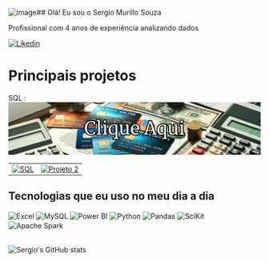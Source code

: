 ![image](https://github.com/murillo-almeida/murillo-almeida/assets/143720773/8ed0311a-248d-4b43-80bc-d5dc241bbae2)## Olá! Eu sou o Sergio Murillo Souza

Profissional com 4 anos de experiência analizando dados 

[![Likedin](https://img.shields.io/badge/LinkedIn-0077B5?style=for-the-badge&logo=linkedin&logoColor=white)](https://www.linkedin.com/in/sergioalmeidas/)

# Principais projetos

SQL : [![SQL](https://raw.githubusercontent.com/murillo-almeida/Suplys/main/Banner-SQL.png?token=GHSAT0AAAAAACTAA4P6V2DQUKMZUABES5WSZTCB35Q)](https://www.kaggle.com/code/sergiomurilloalmeida/eda-e-analise-de-cr-dito-sergio-souza)

<table>
  <tr>
    <td>
      <a href="https://github.com/SeuUsuario/Projeto1">
        <img src="![image](https://github.com/murillo-almeida/murillo-almeida/assets/143720773/b6d07d7c-902d-441f-a7af-1ee0f8d44327)
" alt="SQL" style="width: 100%;"/>
      </a>
    </td>
    <td>
      <a href="https://github.com/SeuUsuario/Projeto2">
        <img src="https://via.placeholder.com/150" alt="Projeto 2" style="width: 100%;"/>
      </a>
    </td>
  </tr>
  <tr>
</table>



## Tecnologias que eu uso no meu dia a dia

<div style="display: inline_block">
  <img align="center" alt="Excel" src="https://img.shields.io/badge/Microsoft_Excel-217346?style=for-the-badge&logo=microsoft-excel&logoColor=white" />
  <img align="center" alt="MySQL" src="https://img.shields.io/badge/MySQL-005C84?style=for-the-badge&logo=mysql&logoColor=white" />
  <img align="center" alt="Power BI" src="https://img.shields.io/badge/PowerBI-F2C811?style=for-the-badge&logo=Power%20BI&logoColor=white" />
  <img align="center" alt="Python" src="https://img.shields.io/badge/Python-FFD43B?style=for-the-badge&logo=python&logoColor=blue" />
  <img align="center" alt="Pandas" src="https://img.shields.io/badge/Pandas-2C2D72?style=for-the-badge&logo=pandas&logoColor=white" />
  <img align="center" alt="SciKit" src="https://img.shields.io/badge/scikit_learn-F7931E?style=for-the-badge&logo=scikit-learn&logoColor=white" />
  <img align="center" alt="Apache Spark" src="https://img.shields.io/badge/Apache_Spark-FFFFFF?style=for-the-badge&logo=apachespark&logoColor=#E35A16" />
</div><br/>

![Sergio's GitHub stats](https://github-readme-stats.vercel.app/api?username=murillo-almeida&show_icons=true&theme=dark)
